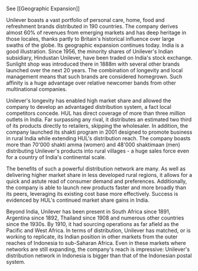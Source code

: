 See [[Geographic Expansion]]

Unilever boasts a vast portfolio of personal care, home, food and refreshment brands distributed in 190 countries. The company derives almost 60% of revenues from emerging markets and has deep heritage in those locales, thanks partly to Britain's historical influence over large swaths of the globe. Its geographic expansion continues today. 
India is a good illustration. Since 1956, the minority shares of Unilever's Indian subsidiary, Hindustan Unilever, have been traded on India's stock exchange. Sunlight shop was introduced there in 1888m with several other brands launched over the next 20 years. The combination of longevity and local management means that such brands are considered homegrown. Such affinity is a huge advantage over relative newcomer bands from other multinational companies.

Unilever's longevity has enabled high market share and allowed the company to develop an advantaged distribution system, a fact local competitors concede. HUL has direct coverage of more than three *million* outlets in India. Far surpassing any rival, it distributes an estimated two third of its products directly to retailers, skipping the wholesaler. In addition, the company launched its shakti program in 2001 designed to promote business in rural India while extending HUL's distribution reach. The company boasts more than 70'000 shakti amma (women) and 48'000 shaktimaan (men) distributing Unilever's products into rural villages - a huge sales force even for a country of India's continental scale. 

The benefits of such a powerful distribution network are many. As well as delivering higher market share in less developed rural regions, it allows for a quick and astute read of consumer demand and preferences. Additionally, the company is able to launch new products faster and more broadly than its peers, leveraging its existing cost base more effectively. Success is evidenced by HUL's continued market share gains in India. 

Beyond India, Unilever has been present in South Africa since 1891, Argentina since 1892, Thailand since 1908 and numerous other countries since the 1930s. By 1910, it had sourcing operations as far afield as the Pacific and West Africa. In terms of distribution, Unilever has matched, or is working to replicate, its Indian position in other markets from the outer reaches of Indonesia to sub-Saharan Africa. Even in these markets where networks are still expanding, the company's reach is impressive: Unilever's distribution network in Indonesia is bigger than that of the Indonesian postal system. 